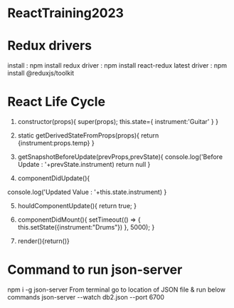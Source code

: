 # ReactTraining2023

# Redux drivers
install : npm install redux
driver : npm install react-redux
latest driver : npm install @reduxjs/toolkit


# React Life Cycle

1. constructor(props){
        super(props);
        this.state={
            instrument:'Guitar'
        }
    }

2. static getDerivedStateFromProps(props){
    return {instrument:props.temp}
  }

3. getSnapshotBeforeUpdate(prevProps,prevState){
console.log('Before Update : '+prevState.instrument)
return null
}

4. componentDidUpdate(){

  console.log('Updated Value : '+this.state.instrument)
}

5. houldComponentUpdate(){
    return true;
}
6. componentDidMount(){
    setTimeout(() => {
        this.setState({instrument:"Drums"})
    }, 5000);
}

7. render(){return()}

# Command to run json-server 
npm i -g json-server 
From terminal go to location of JSON file & run below commands
json-server --watch db2.json --port 6700